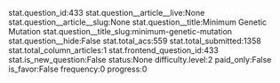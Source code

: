 stat.question_id:433
stat.question__article__live:None
stat.question__article__slug:None
stat.question__title:Minimum Genetic Mutation
stat.question__title_slug:minimum-genetic-mutation
stat.question__hide:False
stat.total_acs:559
stat.total_submitted:1358
stat.total_column_articles:1
stat.frontend_question_id:433
stat.is_new_question:False
status:None
difficulty.level:2
paid_only:False
is_favor:False
frequency:0
progress:0
